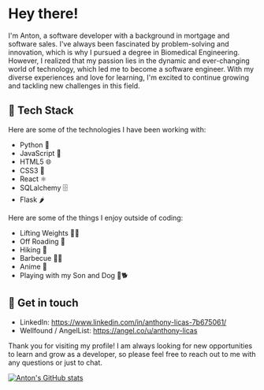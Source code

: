 # Hey there! 
I'm Anton, a software developer with a background in mortgage and software sales. I've always been fascinated by problem-solving and innovation, which is why I pursued a degree in Biomedical Engineering. However, I realized that my passion lies in the dynamic and ever-changing world of technology, which led me to become a software engineer. With my diverse experiences and love for learning, I'm excited to continue growing and tackling new challenges in this field.


## 🔧 Tech Stack

Here are some of the technologies I have been working with:

- Python 🐍
- JavaScript 🚀
- HTML5 🌐
- CSS3 🎨
- React ⚛️
- SQLalchemy 🗄️
- Flask 🌶️

Here are some of the things I enjoy outside of coding:

- Lifting Weights 🏋️‍♂️
- Off Roading 🚙
- Hiking 🥾
- Barbecue 🍖🔥
- Anime 🍿
- Playing with my Son and Dog 👦🐕

## 💬 Get in touch

- LinkedIn: https://www.linkedin.com/in/anthony-licas-7b675061/
- Wellfound / AngelList: https://angel.co/u/anthony-licas

Thank you for visiting my profile! I am always looking for new opportunities to learn and grow as a developer, so please feel free to reach out to me with any questions or just to chat.


[![Anton's GitHub stats](https://github-readme-stats.vercel.app/api?username=alicas22)](https://github.com/anuraghazra/github-readme-stats)

